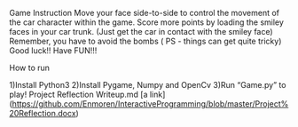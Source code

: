 Game Instruction 
	Move your face side-to-side to control the movement of the car character within the game.
Score more points by loading the smiley faces in your car trunk. (Just get the car in contact with the smiley face)
	Remember, you have to avoid the bombs ( PS - things can get quite tricky)
	Good luck!! Have FUN!!!

How to run

1)Install Python3
2)Install Pygame, Numpy and OpenCv 
3)Run “Game.py” to play!
Project Reflection Writeup.md
[a link] (https://github.com/Enmoren/InteractiveProgramming/blob/master/Project%20Reflection.docx)

